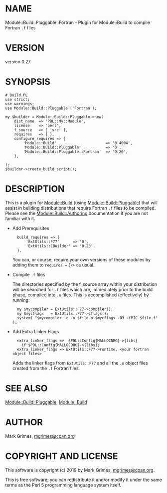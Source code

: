 # NAME

Module::Build::Pluggable::Fortran - Plugin for Module::Build to compile Fortran `.f` files

# VERSION

version 0.27

# SYNOPSIS

    # Build.PL
    use strict;
    use warnings;
    use Module::Build::Pluggable ('Fortran');

    my $builder = Module::Build::Pluggable->new(
        dist_name  => 'PDL::My::Module',
        license    => 'perl',
        f_source   => [ 'src' ],
        requires   => { },
        configure_requires => {
            'Module::Build'                      => '0.4004',
            'Module::Build::Pluggable'           => '0',
            'Module::Build::Pluggable::Fortran'  => '0.20',
        },

    );
    $builder->create_build_script();

# DESCRIPTION

This is a plugin for [Module::Build](https://metacpan.org/pod/Module::Build) (using [Module::Build::Pluggable](https://metacpan.org/pod/Module::Build::Pluggable)) that
will assist in building distributions that require Fortran `.f` files to be
compiled. Please see the [Module::Build::Authoring](https://metacpan.org/pod/Module::Build::Authoring) documentation if you are
not familiar with it.

- Add Prerequisites

        build_requires => {
            'ExtUtils::F77'      => '0',
            'ExtUtils::CBuilder' => '0.23',
        },

    You can, or course, require your own versions of these modules by adding them
    to `requires =` {}> as usual.

- Compile `.f` files

    The directories specified by the f\_source array within your distribution will
    be searched for `.f` files which are, immediately prior to the build phase,
    compiled into `.o` files.
    This is accomplished (effectively) by running:

        my $mycompiler = ExtUtils::F77->compiler();
        my $mycflags   = ExtUtils::F77->cflags();
        system( "$mycompiler -c -o $file.o $mycflags -O3 -fPIC $file.f" );

- Add Extra Linker Flags

        extra_linker_flags =>  $PDL::Config{MALLOCDBG}->{libs}
          if $PDL::Config{MALLOCDBG}->{libs};
        extra_linker_flags => ExtUtils::F77->runtime, <your fortran object files>

    Adds the linker flags from `ExtUtils::F77` and all the `.o` object files
    created from the `.f` Fortran files.

# SEE ALSO

[Module::Build::Pluggable](https://metacpan.org/pod/Module::Build::Pluggable), [Module::Build](https://metacpan.org/pod/Module::Build)

# AUTHOR

Mark Grimes, <mgrimes@cpan.org>

# COPYRIGHT AND LICENSE

This software is copyright (c) 2019 by Mark Grimes, <mgrimes@cpan.org>.

This is free software; you can redistribute it and/or modify it under
the same terms as the Perl 5 programming language system itself.
